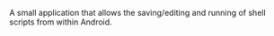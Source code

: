 A small application that allows the saving/editing and running of shell scripts from within Android.
